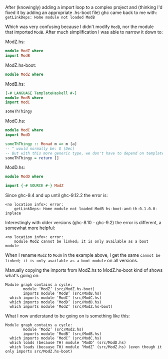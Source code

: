 After (knowingly) adding a import loop to a complex project and (thinking I'd fixed it by adding an appropriate .hs-boot file) ghc came back to me with:
`getLinkDeps: Home module not loaded ModB`

Which was very confusing because I didn't modify `ModB`, nor the module that imported `ModB`.
After much simplification I was able to narrow it down to:

ModZ.hs:
```haskell
module ModZ where
import ModB
```

ModZ.hs-boot:
```haskell
module ModZ where
```

ModB.hs:
```haskell
{-# LANGUAGE TemplateHaskell #-}
module ModB where
import ModC

someThThingy
```

ModC.hs:
```haskell
module ModC where
import ModD

someThThingy :: Monad m => m [a]
-- ^ would normally be: Q [Dec]
-- But with this more generic type, we don't have to depend on template-haskell
someThThingy = return []
```

ModD.hs:
```haskell
module ModD where

import {-# SOURCE #-} ModZ
```

Since ghc-9.4 and up until ghc-9.12.2 the error is:
```
<no location info>: error:
    getLinkDeps: Home module not loaded ModB hs-boot-and-th-0.1.0.0-inplace
```

Interestingly with older versions (ghc-8.10 - ghc-9.2) the error is different, a somewhat more helpful:
```
<no location info>: error:
    module ModZ cannot be linked; it is only available as a boot module
```

When I rename `ModZ` to `ModA` in the example above, I get the same `cannot be linked; it is only available as a boot module` on all versions.



Manually copying the imports from ModZ.hs to ModZ.hs-boot kind of shows what's going on:
```
Module graph contains a cycle:
        module ‘ModZ’ (src/ModZ.hs-boot)
        imports module ‘ModB’ (src/ModB.hs)
  which imports module ‘ModC’ (src/ModC.hs)
  which imports module ‘ModD’ (src/ModD.hs)
  which imports module ‘ModZ’ (src/ModZ.hs-boot)
```



What I now understand to be going on is something like this:
```
Module graph contains a cycle:
        module ‘ModZ’ (src/ModZ.hs)
        imports module ‘ModB’ (src/ModB.hs)
  which imports module ‘ModC’ (src/ModC.hs)
  which loads (because TH) module ‘ModD’ (src/ModD.hs)
  which loads (because TH) module ‘ModZ’ (src/ModZ.hs) (even though it only imports src/ModZ.hs-boot)
```
